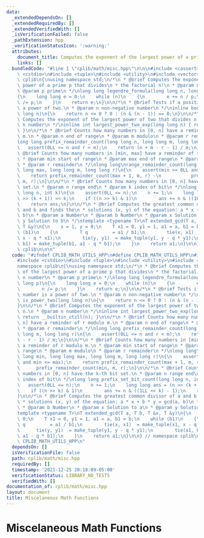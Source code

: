 ```yaml
---
data:
  _extendedDependsOn: []
  _extendedRequiredBy: []
  _extendedVerifiedWith: []
  _isVerificationFailed: false
  _pathExtension: hpp
  _verificationStatusIcon: ':warning:'
  attributes:
    document_title: Computes the exponent of the largest power of a prime p that divides
    links: []
  bundledCode: "#line 1 \"cplib/math/misc.hpp\"\n\n\n#include <cassert>\n#include\
    \ <cstdio>\n#include <tuple>\n#include <utility>\n#include <vector>\n\nnamespace\
    \ cplib\n{\nusing namespace std;\n/*\n * @brief Computes the exponent of the largest\
    \ power of a prime p that divides\n * the factorial n!\n * @param n number\n *\
    \ @param p prime\n */\nlong long legendre_formula(long long n, long long p)\n\
    {\n    long long e = 0;\n    while (n)\n    {\n        e += n / p;\n        n\
    \ /= p;\n    }\n    return e;\n}\n\n/*\n * @brief Tests if a positive number is\
    \ a power of two.\n * @param n non-negative number\n */\ninline bool is_power_two(long\
    \ long n)\n{\n    return n <= 0 ? 0 : (n & (n - 1)) == 0;\n}\n\n/*\n * @brief\
    \ Computes the exponent of the largest power of two that divides n.\n * @param\
    \ n number\n */\ninline int largest_power_two_exp(long long n) { return __builtin_ctzll(n);\
    \ }\n\n/*\n * @brief Counts how many numbers in [0, n] have a reminder of r modulo\
    \ m.\n * @param n end of range\n * @param m modulo\n * @param r remainder\n */\n\
    long long prefix_remainder_count(long long n, long long m, long long r)\n{\n \
    \   assert(0LL <= n and r < m);\n    return (n + m - r - 1) / m;\n}\n\n/*\n *\
    \ @brief Counts how many numbers in [min, max] have a reminder of r modulo m.\n\
    \ * @param min start of range\n * @param max end of range\n * @param m modulo\n\
    \ * @param r remainder\n */\nlong long\nrange_remainder_count(long long min, long\
    \ long max, long long m, long long r)\n{\n    assert(min >= 0LL and min <= max);\n\
    \    return prefix_remainder_count(max + 1, m, r) -\n           prefix_remainder_count(min,\
    \ m, r);\n}\n\n/*\n * @brief Counts how many numbers in [0, n] have the k-th bit\
    \ set.\n * @param n range end\n * @param k index of bit\n */\nlong long prefix_set_bit_count(long\
    \ long n, int k)\n{\n    assert(0LL <= n);\n    n += 1;\n    long long ans = (n\
    \ >> (k + 1)) << k;\n    if ((n >> k) & 1)\n        ans += n & ((1LL << k) - 1);\n\
    \    return ans;\n}\n\n/*\n * @brief Computes the greatest common divisor of a\
    \ and b and finds the\n * solutions (x, y) of the equation: a * x + b * y = gcd(a,\
    \ b)\n * @param a Number\n * @param b Number\n * @param x Solution to a\n * @param\
    \ y Solution to b\n */\ntemplate <typename T>\nT extended_gcd(T a, T b, T &x,\
    \ T &y)\n{\n    x = 1, y = 0;\n    T x1 = 0, y1 = 1, a1 = a, b1 = b;\n    while\
    \ (b1)\n    {\n        T q         = a1 / b1;\n        tie(x, x1)  = make_tuple(x1,\
    \ x - q * x1);\n        tie(y, y1)  = make_tuple(y1, y - q * y1);\n        tie(a1,\
    \ b1) = make_tuple(b1, a1 - q * b1);\n    }\n    return a1;\n}\n\n} // namespace\
    \ cplib\n\n\n"
  code: "#ifndef CPLIB_MATH_UTILS_HPP\n#define CPLIB_MATH_UTILS_HPP\n#include <cassert>\n\
    #include <cstdio>\n#include <tuple>\n#include <utility>\n#include <vector>\n\n\
    namespace cplib\n{\nusing namespace std;\n/*\n * @brief Computes the exponent\
    \ of the largest power of a prime p that divides\n * the factorial n!\n * @param\
    \ n number\n * @param p prime\n */\nlong long legendre_formula(long long n, long\
    \ long p)\n{\n    long long e = 0;\n    while (n)\n    {\n        e += n / p;\n\
    \        n /= p;\n    }\n    return e;\n}\n\n/*\n * @brief Tests if a positive\
    \ number is a power of two.\n * @param n non-negative number\n */\ninline bool\
    \ is_power_two(long long n)\n{\n    return n <= 0 ? 0 : (n & (n - 1)) == 0;\n\
    }\n\n/*\n * @brief Computes the exponent of the largest power of two that divides\
    \ n.\n * @param n number\n */\ninline int largest_power_two_exp(long long n) {\
    \ return __builtin_ctzll(n); }\n\n/*\n * @brief Counts how many numbers in [0,\
    \ n] have a reminder of r modulo m.\n * @param n end of range\n * @param m modulo\n\
    \ * @param r remainder\n */\nlong long prefix_remainder_count(long long n, long\
    \ long m, long long r)\n{\n    assert(0LL <= n and r < m);\n    return (n + m\
    \ - r - 1) / m;\n}\n\n/*\n * @brief Counts how many numbers in [min, max] have\
    \ a reminder of r modulo m.\n * @param min start of range\n * @param max end of\
    \ range\n * @param m modulo\n * @param r remainder\n */\nlong long\nrange_remainder_count(long\
    \ long min, long long max, long long m, long long r)\n{\n    assert(min >= 0LL\
    \ and min <= max);\n    return prefix_remainder_count(max + 1, m, r) -\n     \
    \      prefix_remainder_count(min, m, r);\n}\n\n/*\n * @brief Counts how many\
    \ numbers in [0, n] have the k-th bit set.\n * @param n range end\n * @param k\
    \ index of bit\n */\nlong long prefix_set_bit_count(long long n, int k)\n{\n \
    \   assert(0LL <= n);\n    n += 1;\n    long long ans = (n >> (k + 1)) << k;\n\
    \    if ((n >> k) & 1)\n        ans += n & ((1LL << k) - 1);\n    return ans;\n\
    }\n\n/*\n * @brief Computes the greatest common divisor of a and b and finds the\n\
    \ * solutions (x, y) of the equation: a * x + b * y = gcd(a, b)\n * @param a Number\n\
    \ * @param b Number\n * @param x Solution to a\n * @param y Solution to b\n */\n\
    template <typename T>\nT extended_gcd(T a, T b, T &x, T &y)\n{\n    x = 1, y =\
    \ 0;\n    T x1 = 0, y1 = 1, a1 = a, b1 = b;\n    while (b1)\n    {\n        T\
    \ q         = a1 / b1;\n        tie(x, x1)  = make_tuple(x1, x - q * x1);\n  \
    \      tie(y, y1)  = make_tuple(y1, y - q * y1);\n        tie(a1, b1) = make_tuple(b1,\
    \ a1 - q * b1);\n    }\n    return a1;\n}\n\n} // namespace cplib\n\n#endif //\
    \ CPLIB_MATH_UTILS_HPP\n"
  dependsOn: []
  isVerificationFile: false
  path: cplib/math/misc.hpp
  requiredBy: []
  timestamp: '2021-12-25 20:18:09-05:00'
  verificationStatus: LIBRARY_NO_TESTS
  verifiedWith: []
documentation_of: cplib/math/misc.hpp
layout: document
title: Miscelaneous Math Functions
---
```


# Miscelaneous Math Functions


